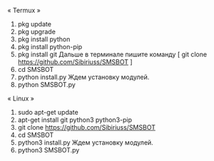 « Termux »
1) pkg update
2) pkg upgrade
3) pkg install python
4) pkg install python-pip
5) pkg install git
Дальше в терминале пишите команду [ git clone https://github.com/Sibiriuss/SMSBOT ]
6) cd SMSBOT
7) python install.py
Ждем установку модулей.
9) python SMSBOT.py

« Linux »
1) sudo apt-get update
2) apt-get install git python3 python3-pip
3) git clone https://github.com/Sibiriuss/SMSBOT
4) cd SMSBOT
5) python3 install.py
Ждем установку модулей.
6) python3 SMSBOT.py


